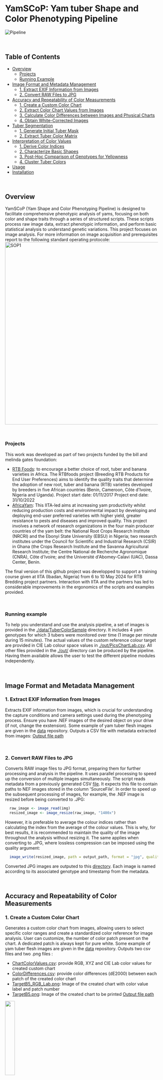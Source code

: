 # YamSCoP: Yam tuber Shape and Color Phenotyping Pipeline

![Pipeline](https://github.com/dcornet/YamSCoP/blob/main/Images/YamSCoP_Pipeline.jpg)  

<br>

## Table of Contents
- [Overview](#overview)
  - [Projects](#projects)
  - [Running Example](#running-example)  
- [Image Format and Metadata Management](#image-format-and-metadata-management)
  - [1. Extract EXIF Information from Images](#1-extract-exif-information-from-images)
  - [2. Convert RAW Files to JPG](#2-convert-raw-files-to-jpg)
- [Accuracy and Repeatability of Color Measurements](#accuracy-and-repeatability-of-color-measurements)
  - [1. Create a Custom Color Chart](#1-create-a-custom-color-chart)
  - [2. Extract Color Chart Values from Images](#2-extract-color-chart-values-from-images)
  - [3. Calculate Color Differences between Images and Physical Charts](#3-calculate-color-differences-between-images-and-physical-charts)
  - [4. Obtain White-Corrected Images](#4-obtain-white-corrected-images)
- [Tuber Segmentation](#tuber-segmentation)
  - [1. Generate Initial Tuber Mask](#1-generate-initial-tuber-mask)
  - [2. Extract Tuber Color Matrix](#2-extract-tuber-color-matrix)
- [Interpretation of Color Values](#interpretation-of-color-values)
  - [1. Derive Color Indices](#1-derive-color-indices)
  - [2. Characterize Basic Shapes](#2-characterize-basic-shapes)
  - [3. Post-Hoc Comparison of Genotypes for Yellowness](#3-post-hoc-comparison-of-genotypes-for-yellowness)
  - [4. Cluster Tuber Colors](#4-cluster-tuber-colors)
- [Usage](#usage)
- [Installation](#installation)  

<br>

## Overview
YamSCoP (Yam Shape and Color Phenotyping Pipeline) is designed to facilitate comprehensive phenotypic analysis of yams, focusing on both color and shape traits through a series of structured scripts. These scripts process raw image data, extract phenotypic information, and perform basic statistical analysis to understand genetic variations. This project focuses on image analysis. For more information on image acquisition and prerequisites report to the following standard operating protocole: 
<a href="https://github.com/dcornet/YamSCoP/blob/main/Docs/RTBfoods_H.2.2_SOP_Color%20Characterization%20through%20Imaging_RTB%20foods_2019.pdf">
  <img src="https://github.com/dcornet/YamSCoP/blob/main/Images/YamSCoP_SOP1.jpg" alt="SOP1" width="600" />
</a>  

<br>

### Projects
This work was developed as part of two projects funded by the bill and melinda gates foundation: 
* [RTB Foods](https://rtbfoods.cirad.fr/): to encourage a better choice of root, tuber and banana varieties in Africa. The RTBfoods project (Breeding RTB Products for End User Preferences) aims to identify the quality traits that determine the adoption of new root, tuber and banana (RTB) varieties developed by breeders in five African countries (Benin, Cameroon, Côte d'Ivoire, Nigeria and Uganda). Project start date: 01/11/2017 Project end date: 31/10/2022
* [AfricaYam](https://africayamphase2.com/): This IITA-led aims at increasing yam productivity whilst reducing production costs and environmental impact by developing and deploying end-user preferred varieties with higher yield, greater resistance to pests and diseases and improved quality. This project involves a network of research organizations in the four main producer countries of the yam belt: the National Root Crops Research Institute (NRCRI) and the Ebonyi State University (EBSU) in Nigeria; two research institutes under the Council for Scientific and Industrial Research (CSIR) in Ghana (the Crops Research Institute and the Savanna Agricultural Research Institute; the Centre National de Recherche Agronomique (CNRA), Côte d'Ivoire; and the Université d'Abomey-Calavi (UAC), Dassa Center, Benin.  

The final version of this github project was developped to support a training course given at IITA (Ibadan, Nigeria) from 6 to 10 May 2024 for RTB Bredding project partners. Interaction with IITA and the partners has led to considerable improvements in the ergonomics of the scripts and examples provided.

<br>

### Running example
To help you understand and use the analysis pipeline, a set of images is provided in the [./data/TuberColorSample](./data/TuberColorSamples) directory. It includes 4 yam genotypes for which 3 tubers were monitored over time (1 image per minute during 15 minutes). The actual values of the custom reference colour target are provided in CIE Lab colour space values in [./out/PicsChartLab.csv](./out/PicsChartLab.csv). All other files provided in the [./out/](./out/) directory can be produced by the pipeline. Having them available allows the user to test the different pipeline modules independently.  

<br>

## Image Format and Metadata Management 
### 1. Extract EXIF Information from Images
Extracts EXIF information from images, which is crucial for understanding the capture conditions and camera settings used during the phenotyping process.
Ensure you have .NEF images of the desired object on your drive (if not, change the exstension). Some example of yam tuber flesh images are given in the [data](./data/TuberColorSamples) repository.
Outputs a CSV file with metadata extracted from images: [Output file path](./out/Picsmeta.csv) 

<br>

### 2. Convert RAW Files to JPG
Converts RAW image files to JPG format, preparing them for further processing and analysis in the pipeline. It uses parallel processing to speed up the conversion of multiple images simultaneously. The script reads metadata from a previously generated CSV [file](./out/Picsmeta.csv). It expects this file to contain paths to NEF images stored in the column 'SourceFile'. 
In order to speed up the subsequent processing of images, for example, the .NEF image is resized before being converted to .JPG: 
```R
  raw_image <- image_read(img)
  resized_image <- image_resize(raw_image, "1400x")
```
However, it is preferable to average the colour indices rather than calculating the index from the average of the colour values. This is why, for best results, it is recommended to maintain the quality of the image throughout the analysis without resizing it. The same applies when converting to .JPG, where lossless compression can be imposed using the quality argument:
```R
  image_write(resized_image, path = output_path, format = "jpg", quality=100) 
```
Converted JPG images are outputed to this [directory](./out/JPGconvertedPics/). Each image is named according to its associated genotype and timestamp from the metadata.  

<br>

## Accuracy and Repeatability of Color Measurements  
### 1. Create a Custom Color Chart
Generates a custom color chart from images, allowing users to select specific color ranges and create a standardized color reference for image analysis. User can customize, the number of color patch present on the chart. A dedicated patch is always kept for pure white. Some example of yam tuber flesh images are given in the [data](./data) repository.
Outputs two csv files and two .png files :
* [ChartColorValues.csv](./out/CustomColorChart/ChartColorValues.csv): provide RGB, XYZ and CIE Lab color values for created custom chart
* [ColorDifferences.csv](./out/CustomColorChart/ColorDifference.csv): provide color differences (dE2000) between each patch of the created color chart
* [TargetB5_RGB_Lab.png](./out/CustomColorChart/TargetB5_RGB_Lab.png): Image of the created chart with color value label and patch number
* [TargetB5.png](./out/CustomColorChart/TargetB5.png): Image of the created chart to be printed
[Output file path](./out/CustomColorChart)
<img src="./out/CustomColorChart/TargetB5_RGB_Lab.png" width="25%">
<p>This script logs its progress to the console and will report on incompatible chart size or potential issues with color picked from image (e.g. similar color based on dE2000 distance).</p>

<br>


### 2. Extract Color Chart Values from Images
Analyzes images to retrieve color chart data, which is used to calibrate and correct colors in phenotyping images accurately. Color patch are detected using the simpleBlobDetector function of Rvision package:
```R
   patch<-Rvision::simpleBlobDetector(
     img, 50, 220, 10, 2, 10, filter_by_area=T, min_area=3000, max_area=10000, 
     filter_by_color=F, filter_by_circularity=T, min_circularity=0.6, max_circularity=1,
     filter_by_convexity=F, filter_by_inertia=T
   )
```
'min_area' and 'max_area' arguments should be adapted regardiung the image and chart respective size. It utilizes parallel processing to handle large batches of images efficiently and computes various color metrics including RGB, XYZ, and CIE Lab color values. Additionally, it compares observed color values (from chart on image) against theoretical values (measured with chromameter on the real chart). A white correction is applied following [Mendoza et al. 2006](http://dx.doi.org/10.1016/j.postharvbio.2006.04.004).   
The script reads metadata from a CSV file located at [./out/Picsmeta.csv](./out/Picsmeta.csv) and image files from [./out/JPGconvertedPics/](./out/JPGconvertedPics/) directory.
Outputs several files including [individual patch recognition images](./out/PatchRecognition/), [chart color comparison images](./out/ColorChartTheorVSobs/), and a comprehensive CSV file with [all color data](./out/PicsChartLab.csv):
<img src="https://github.com/dcornet/YamSCoP/blob/main/out/PacthRecognition/Patch_A104_120.JPG" width="600">
<img src="https://github.com/dcornet/YamSCoP/blob/main/out/ColorChartTheorVSobs/A104_120.png" width="300">

<br>

### 3. Calculate Color Differences between Images and Physical Charts
Calculates the Delta E 2000 color difference values (dE2000, [Sharma et al. 2004](http://www.ece.rochester.edu/~gsharma/ciede2000/ciede2000noteCRNA.pdf)) from the color charts between images (repeatability) and against real chart value measured using chromamater (accuracy). This script calculates the dE2000 color difference betweentheoretical and observed color values from color patches (before and after white correction). It generates visual representations of these differences and assesses variation across multiple measurements. The script handles large data sets and uses advanced color science techniques to provide accurate and detailed color analysis. The script reads processed color data from [./out/PicsChartLab.csv](./out/PicsChartLab.csv) and theoretical values from [./data/ColorChartTheoreticalValues.csv](./data/ColorChartTheoreticalValues.csv). Outputs include PNG files visualizing the [dE2000 differences](./out/):  
<img src="https://github.com/dcornet/YamSCoP/blob/main/out/dE_BetweenPics.png" width="900">  

<img src="https://github.com/dcornet/YamSCoP/blob/main/out/dE_ObsTheoWC.png" width="900">  

In order to interpret results, the table below explains how different Delta E values relate to human color perception:  

| Delta E | Perception                              |
|---------|------------------------------------------|
| <= 1.0  | Not perceptible by human eyes.           |
| 1 - 2   | Perceptible through close observation.   |
| 2 - 10  | Perceptible at a glance.                 |
| 11 - 49 | Colors are more similar than opposite.   |
| 100     | Colors are exact opposite.               |

<br>

### 4. Obtain White-Corrected Images
Applies white balancing to images based on color chart data, ensuring that colors are represented accurately in images before analysis. The applied white correction follow [Mendoza et al. 2006](http://dx.doi.org/10.1016/j.postharvbio.2006.04.004).It utilizes color science transformations to convert image colors from RGB to XYZ to Lab and back, applying white balance correction with reference white values derived from theoretical color charts and observed image data. Images are read from [./out/JPGconvertedPics/](./out/JPGconvertedPics/) and color data from [./out/Picsmeta.csv](./out/Picsmeta.csv). Theoretical color values are read from [./data/ColorChartTheoreticalValues.csv](./data/ColorChartTheoreticalValues.csv). Outputs corrected images into [./out/WhiteCorrected/](./out/WhiteCorrected/).  

<br>

## Tuber Segmentation
### 1. Generate Initial Tuber Mask
Creates initial segmentation masks for tubers in images, which are used to isolate and analyze specific tuber regions in subsequent scripts. It processes a series of JPEG images to segment tubers based on color and shape parameters. It utilizes image processing techniques to binarize, denoise, and segment images, extracting shape features for further analysis and keeping segmentation mask for each genotype to be applied later on further image from the same time series. Images are read from [./out/WhiteCorrected/](./out/WhiteCorrected/) and metadata from [./out/Picsmeta.csv](./out/Picsmeta.csv). 
Genotype tuber sgmentation mask is kept in a .RDS file for later analysis. Detailed shape parameters are saved to [./out/BasicShapeParams.csv](./out/BasicShapeParams.csv). Outputs include segmented images and shape parameters results saved in [./out/TuberSegmentation/](./out/TuberSegmentation/):
<img src="https://github.com/dcornet/YamSCoP/blob/main/Images/YamSCoP_Segmentation.jpg" width="900">

<br>

### 2. Extract Tuber Color Matrix
Extracts color data from tuber segments and compiles this into a matrix format for further statistical analysis. This script processes a series of JPEG images from multiple genotypes of tubers to analyze and extract color data. It applies image segmentation masks and resizes images for standardized processing. The script operates in batches, handling images by genotype and time, and compiles color data into a large dataset. Images are loaded from [./out/WhiteCorrected/](./out/WhiteCorrected/) with metadata from [./out/Picsmeta.csv](./out/Picsmeta.csv). Image segmentation masks are read from [./out/InitTuberMask.RDS](./out/InitTuberMask.RDS). Outputs color data for each segmented tuber pixel into [./out/TuberColors.RDS](./out/TuberColors.RDS). Each entry includes the RGB color values and related metadata for the segmented areas.
The script handles large image files and generates substantial data, requiring significant memory and processing power. Ensure adequate system resources are available before running.  

<br>

## Interpretation of Color Values
### 1. Derive Color Indices
Calculates various color indices from the tuber color data, providing detailed insights into the color traits of different yam varieties. This script is designed to calculate and analyze various color indices from tuber images. It converts RGB color values to different color spaces and calculates several indices including whiteness and yellowness. The script further examines the changes in these indices over time and across different genotypes, and conducts statistical analysis including correlation matrices and principal component analysis (PCA) to explore the relationships between the different color traits. Color data for tubers are loaded from [./out/TuberColors.RDS](./out/TuberColors.RDS), which includes segmented image data with RGB values for different tuber sections. 
Available color indices:
| Index               | Equation                                                                                       | Reference                                                                                       | Color Space |
|---------------------|-----------------------------------------------------------------------------------------------|-------------------------------------------------------------------------------------------------|--------------------------------|
| Whiteness index     | $$WI_{Croes} = L - \sqrt{a^2} - b$$                                                           | [Croes 1961](https://www.cerealsgrains.org/publications/cc/backissues/1961/Documents/chem38_8.pdf) | [CIELAB](https://en.wikipedia.org/wiki/CIELAB_color_space) |
| Whiteness index     | $$WI_{Judd}  = 100 - \sqrt{(100 - L)^2 + a^2 + b^2}$$                                         | [Judd and Wyszecki 1963; *In* Hirschler 2012](https://www.researchgate.net/file.PostFileLoader.html?id=562c1fc85f7f715b228b4577&assetKey=AS:288236296523776@1445732296739) | [CIELAB](https://en.wikipedia.org/wiki/CIELAB_color_space) |
| Whiteness index     | $$WI_{Hunter} = L - 3b$$                                                                      | [Hunter 1960](https://opg.optica.org/josa/abstract.cfm?URI=josa-50-1-44)                          | [CIELAB](https://en.wikipedia.org/wiki/CIELAB_color_space) |
| Whiteness index     | $$WI_{ASTM_{E313}} = 100 - \sqrt{(100 - Y)^2 + X^2 + Z^2}$$                                      | [ASTM E313-20](https://www.astm.org/Standards/E313.htm)                                           | [XYZ](https://en.wikipedia.org/wiki/CIE_1931_color_space) |
| Yellowness index    | $$YI_{ASTM_{E313}} = 100 \times \frac{1.3013X - 1.1498Z}{Y}$$                                   | [ASTM E313-20](https://www.astm.org/Standards/E313.htm)                                           | [XYZ](https://en.wikipedia.org/wiki/CIE_1931_color_space) |
| Yellowness index    | $$YI_{Francis} = \frac{142.86b}{L}$$                                                          | [Francis and Clydesdale 1975; *In* Hirschler 2012](https://www.researchgate.net/file.PostFileLoader.html?id=562c1fc85f7f715b228b4577&assetKey=AS:288236296523776@1445732296739) | [CIELAB](https://en.wikipedia.org/wiki/CIELAB_color_space) |
| Yam purpleness index| $$Hue = 180 + \frac{\arctan(\frac{b}{a}) \cdot 180}{\pi} \text{  if } a < 0 \quad \text{else} \quad \frac{\arctan(\frac{b}{a}) \cdot 180}{\pi}$$ | [Jouhar et al. 2022](https://www.mdpi.com/2076-3417/12/14/6841) | [CIELAB](https://en.wikipedia.org/wiki/CIELAB_color_space) |
| Browness index      | $$BI_{Buera} = 100 \cdot \frac{X - 0.31}{0.172} \quad \text{where} \quad X = \frac{a + 1.75L}{5.645L + a - 3.012b}$$ | [Buera et al. 1985; *In* Hirschler 2012](https://www.researchgate.net/file.PostFileLoader.html?id=562c1fc85f7f715b228b4577&assetKey=AS:288236296523776@1445732296739) | [CIELAB](https://en.wikipedia.org/wiki/CIELAB_color_space) |


The script outputs various graphical representations of the color indices analysis, including line plots of color indices over time, bar plots comparing color indices, and correlation matrices. The following two plots illustrate respectively the evolution of color indices over time by genotype and tuber, and the average value of color indices over the three tubers at initial and final observation time and the evolution between these two timestamp (i.e. the slope or the difference): 
<img src="https://github.com/dcornet/YamSCoP/blob/main/out/LinePlot_ColorIndicesOverTimeByGenotype.png" width="900">  

<img src="https://github.com/dcornet/YamSCoP/blob/main/out/BarPlot_ColorIndicesMeanSD%26diffByGenotype.png" width="700">  

Additionally, relationships between variables can be studied using correlation plot or PCA:

<img src="https://github.com/dcornet/YamSCoP/blob/main/out/CorPlot_ColorIndicesMeanSD%26diff.png" width="800">  

<img src="https://github.com/dcornet/YamSCoP/blob/main/out/PCABiplot_ColorIndicesMeanSD%26diff.png" width="400"> <img src="https://github.com/dcornet/YamSCoP/blob/main/out/PCA_ColorIndicesMeanSD%26diff.png" width="400">  

<br>

### 2. Characterize Basic Shapes
Analyzes basic shape parameters of yams using image processing techniques to quantify morphological traits that are critical for breed characterization and selection.
This script analyzes the shape parameters of tubers from digitized image data. It adjusts raw measurements for pixel resolution to derive real-world dimensions in millimeters and square centimeters. The script performs statistical comparisons of these shape parameters across different tuber genotypes, using box plots to visually represent variations and conducting post-hoc tests to identify statistically significant differences.
Processes shape data from [./out/BasicShapeParams.csv](./out/BasicShapeParams.csv), which contains various geometric measurements derived from image analysis.
Produces box plots saved as PNG files in './out/', comparing different shape traits across genotypes. The plots include statistical annotations to highlight significant differences:  

<img src="https://github.com/dcornet/YamSCoP/blob/main/out/Boxplot_ShapeParamByGenotype.png" width="600">  

<br>

### 3. Post-Hoc Comparison of Genotypes for Yellowness
Performs statistical comparisons between different yam genotypes based on the extracted color indices, helping to highlight phenotypic differences driven by genetic variation. This script performs a detailed post hoc statistical comparison of the Yellowness index among different genotypes. It utilizes a Bonferroni adjustment for multiple comparisons and generates box plots to visually represent the differences across genotypes, facilitating the identification of significant variations.
Reads data from [./out/ColorIndicesByGeniotypeAndTub.csv](./out/ColorIndicesByGeniotypeAndTub.csv), focusing on Yellowness index values. Generates a box plot visualizing the post hoc comparisons of the Yellowness index across genotypes. The plot is saved to [./out/Boxplot_YelIndexPostHocByGenotype.png](./out/Boxplot_YelIndexPostHocByGenotype.png):  

<img src="https://github.com/dcornet/YamSCoP/blob/main/out/Boxplot_YelIndexPostHocByGenotype.png" width="600">  


<br>


### 4. Cluster Tuber Colors
This R script is designed to analyze and visualize color data from images of tubers. It was mostly adapted from the [colordistance vignette](https://cran.r-project.org/web/packages/colordistance/vignettes/color-spaces.html) from Hannah Weller. It begins by loading necessary libraries and reading data from RDS and CSV files. The script defines several functions to convert RGB values to color names ([X11](https://en.wikipedia.org/wiki/X11_color_names), [NTC](https://chir.ag/projects/ntc/ntc.js) or [XKCD](https://xkcd.com/color/rgb/) color name systems), create images from RGB matrices, and perform clustering analysis. It processes each unique combination of genotype and timestamp, creating images and performing k-means clustering on the color data. The script generates plots to visualize color clusters and their proportions, and combines results across different genotypes and timestamps. Finally, it creates heatmaps to show the color distances between clusters, providing a comprehensive analysis of color variations in the tuber images.
The first clustering method investigated is based on a binning of the 3D RGB color space using getImageHist() function. It allow to plot pixels in a 3D RGB box and to extract average color value for each desired bins from this box:  

<img src="https://github.com/dcornet/YamSCoP/blob/main/Images/YamScop_SegmentedTubersBinnedPxl2.png" width="800">  

To be able to make image-specific color choices we further used k-means clusterin. If an image has important color variation in a narrow region of color space, k-means may be able to pick up on it more easily than a color histogram would. But the number of clusters might change from one image to another. Here we seek for a cluster number allowing to maximize the between-cluster sum of square (BSS) compared to the total sum of square (TSS) with BSS/TSS > 90% :

<img src="https://github.com/dcornet/YamSCoP/blob/main/Images/YamScop_kmeans_clustering2.png" width="800"> 

From the color cluster values, it is then possible to look for the closer color name:

<img src="https://github.com/dcornet/YamSCoP/blob/main/Images/YamScop_kmeans_colName.png" width="600"> 

Dealing wit 4 genotypes followed during time, it is possible to illustrate the color cluster dynamic bteween genotypes:

<img src="https://github.com/dcornet/YamSCoP/blob/main/out/ColorClusterDynamicByVar.png" width="900"> 

And finally we can look at the genotype clustering based on color distances between them:

<img src="https://github.com/dcornet/YamSCoP/blob/main/out/ColorDistanceHeatmaps.png" width="600"> 

<br>


## Interpretation of Color Heterogeneity (in progress)
### 1. **Color Coherence Vector (CCV)**
- **Description**: CCV divides pixels of each color into coherent and incoherent pixels, providing finer detail than simple histograms. Coherent pixels are part of large, uniform color regions, while incoherent pixels belong to small, scattered color regions.
- **Application**: Measures the spatial coherence of colors, distinguishing between large areas of uniform color and small areas of noise.
- **Quantitative Metric**: The proportion of coherent pixels versus incoherent pixels for each color can be quantified. High coherence indicates large uniform color regions, while high incoherence indicates noise or high color variability.
- **Reference URL**: [Color Coherence Vectors](http://vfacstaff.ltu.edu/lshamir/color_coherence/)
- **R Library**: While there isn't a direct CCV implementation in R, you can use the `EBImage` package for image processing, which can be adapted to implement CCV.
```R
install.packages("EBImage")
library(EBImage)
````  

<br>


### 2. **Standard Deviation and Variance of Color Indices**
- **Description**: Instead of calculating the standard deviation and variance for each color channel separately (R, G, B), use a combined color index to measure the overall color variability on the tuber surface.
  - **Standard Deviation** measures the spread of color indices around the mean color index.
  - **Variance** is the average of the squared deviations from the mean color index.
- **Application**: High standard deviation and variance of color indices indicate high color heterogeneity.
- **Quantitative Metric**:
  - **Combined Color Index (\(CI\))**: A composite index that combines the contributions of R, G, and B channels.
    \[
    CI_i = \sqrt{R_i^2 + G_i^2 + B_i^2}
    \]
  - **Mean Color Index (\(CI_{mean}\))**:
    \[
    CI_{mean} = \frac{1}{N} \sum_{i=1}^{N} CI_i
    \]
  - **Standard Deviation (\(\sigma_{CI}\))**:
    \[
    \sigma_{CI} = \sqrt{\frac{1}{N} \sum_{i=1}^{N} (CI_i - CI_{mean})^2}
    \]
  - **Variance (\(Var_{CI}\))**:
    \[
    Var_{CI} = \frac{1}{N} \sum_{i=1}^{N} (CI_i - CI_{mean})^2
    \]
- **Reference URL**: [Color Indices](https://en.wikipedia.org/wiki/Color_index)
- **R Library**: The `imager` package in R can be used to calculate color indices and their statistics.
```R
install.packages("imager")
library(imager)
````  


<br>


### 3. **Texture Analysis Using Color**
- **Description**: This involves using texture analysis methods (e.g., Gray Level Co-occurrence Matrix, GLCM) but applied to color images.
- **Application**: Can identify patterns and structures in the color distribution.
- **Quantitative Metric**:
  - **Contrast**: Measures the intensity contrast between a pixel and its neighbor over the whole image.
  - **Correlation**: Measures how correlated a pixel is to its neighbor over the whole image.
  - **Energy**: Provides the sum of squared elements in the GLCM.
  - **Homogeneity**: Measures the closeness of the distribution of elements in the GLCM to the GLCM diagonal.
- **Reference URL**: [GLCM Tutorial](https://www.fp.ucalgary.ca/mhallbey/tutorial.htm)
- **R Library**: The `texture` package in R can be used for texture analysis.
```R
install.packages("texture")
library(texture)
```  


<br>

 
### 4. **Entropy of Color Distribution**
- **Description**: Entropy measures the randomness or disorder within the color distribution.
- **Application**: Higher entropy indicates higher color heterogeneity.
- **Quantitative Metric**:
  \[
  H = - \sum_{i=1}^{k} p_i \log(p_i)
  \]
  where \( p_i \) is the normalized probability of the \(i\)-th color value. Higher entropy values correspond to greater color heterogeneity.
- **Reference URL**: [Entropy in Image Processing](https://en.wikipedia.org/wiki/Entropy_(information_theory))
- **R Library**: The `imager` package can also be used to calculate entropy.
```R
library(imager)
entropy <- function(img) {
  hist <- hist(img, plot=FALSE)
  prob <- hist$counts / sum(hist$counts)
  -sum(prob * log2(prob + 1e-10))
}
```  


<br>

 
### 5. **K-means Clustering**
- **Description**: Segment the image into clusters of similar colors and analyze the size and distribution of these clusters.
- **Application**: Helps in identifying distinct color regions and their variability.
- **Quantitative Metric**:
  - **Number of clusters (k)**: Determines the major color groups.
  - **Cluster sizes**: Proportions of pixels in each cluster.
  - **Intra-cluster distance**: Measures compactness within clusters.
  - **Inter-cluster distance**: Measures separation between clusters.
- **Reference URL**: [K-means Clustering](https://en.wikipedia.org/wiki/K-means_clustering)
- **R Library**: The `stats` package in base R can be used for K-means clustering.
```R
set.seed(123)
kmeans_result <- kmeans(img_matrix, centers=3)
```  


<br>


## Usage
Each script is standalone but designed to be run sequentially as part of the pipeline. Detailed instructions on how to execute each script can be found at the top of the script files.

<br>

## Installation
Ensure R is installed on your machine along with the necessary packages:

### Color Science and Manipulation
- [colorscience](https://cran.r-project.org/web/packages/colorscience/vignettes/colorscience.html) - For color science calculations and transformations.
- [farver](https://cran.r-project.org/web/packages/farver/vignettes/farver.html) - For high-performance color space manipulation.
- [randomcoloR](https://cran.r-project.org/web/packages/randomcoloR/vignettes/randomcoloR.html) - For generating distinct colors for data visualization.
- [colordistance](https://cran.r-project.org/web/packages/colordistance/vignettes/colordistance.html) - For comparing images based on color content.

### Image Processing and Analysis
- [EBImage](https://bioconductor.org/packages/release/bioc/vignettes/EBImage/inst/doc/EBImage-introduction.html) - For image processing and analysis (used in image-based scripts).
- [exifr](https://cran.r-project.org/web/packages/exifr/vignettes/exifr.html) - Reads EXIF data using ExifTool and returns results as a data frame.
- [imager](https://cran.r-project.org/web/packages/imager/vignettes/imager.html) - For image processing and analysis.
- [magick](https://cran.r-project.org/web/packages/magick/vignettes/intro.html) - For advanced image processing capabilities.
- [Rvision](https://cran.r-project.org/web/packages/Rvision/vignettes/Rvision.html) - For image processing and analysis, particularly in handling and analyzing image data in R.
- [png](https://cran.r-project.org/web/packages/png/vignettes/png.pdf) - For reading and writing PNG images.

### Data Analysis and Visualization
- [factoextra](https://cran.r-project.org/web/packages/factoextra/vignettes/factoextra.html) - For visualizing results from FactoMineR.
- [FactoMineR](https://cran.r-project.org/web/packages/FactoMineR/vignettes/FactoMineR.html) - For exploratory and multivariate data analysis.
- [ggcorrplot](https://cran.r-project.org/web/packages/ggcorrplot/vignettes/ggcorrplot.html) - For visualizing correlation matrices.
- [ggpubr](https://cran.r-project.org/web/packages/ggpubr/vignettes/ggpubr.html) - For creating easily publishable ggplot2 plots.
- [gridExtra](https://cran.r-project.org/web/packages/gridExtra/vignettes/arrangeGrob.html) - For arranging multiple grid-based plots.
- [psych](https://cran.r-project.org/web/packages/psych/vignettes/overview.pdf) - For psychological, psychometric, and personality research.
- [tidyverse](https://cran.r-project.org/web/packages/tidyverse/vignettes/tidyverse.html) - For data manipulation and visualization.
- [grid](https://cran.r-project.org/web/packages/grid/vignettes/grid.pdf) - For graphics functions.
- [grDevices](https://cran.r-project.org/web/packages/grDevices/vignettes/grDevices.pdf) - For base graphic devices and support for color handling.

### Parallel Computing
- [doParallel](https://cran.r-project.org/web/packages/doParallel/vignettes/gettingstartedParallel.html) - For parallel computing capabilities.
- [foreach](https://cran.r-project.org/web/packages/foreach/vignettes/foreach.html) - For executing looping constructs.
- [parallel](https://cran.r-project.org/web/packages/parallel/vignettes/parallel.pdf) - For support for parallel computation.

## Statistical Modeling and Analysis
- [inti](https://cran.r-project.org/web/packages/inti/vignettes/inti.html) - For genetic statistics such as heritability.
- [lme4](https://cran.r-project.org/web/packages/lme4/vignettes/lmer.html) - For fitting linear mixed-effects models.
- [lmerTest](https://cran.r-project.org/web/packages/lmerTest/vignettes/lmerTest.html) - To provide p-values for linear mixed-effect models.
- [multcomp](https://cran.r-project.org/web/packages/multcomp/vignettes/multcomp.html) - For conducting multiple comparisons.


<br>

For CRAN package:
```R
install.packages(c("BiocManager""tidyverse", "ggpubr", "lme4", "multcomp", "lmerTest", "psych", "gridExtra", "colorscience", "farver", "inti", "ggcorrplot", "FactoMineR", "factoextra", "magick", "imager", "foreach", "doParallel", "parallel", "randomcoloR"), dependencies = TRUE)
```

For Bioconductor package:
```R
if (!require("BiocManager", quietly = TRUE))
    install.packages("BiocManager")
BiocManager::install("EBImage")
```

For Rvision: visit [RVision installing guidelines](https://swarm-lab.github.io/Rvision/articles/z1_install.html)

